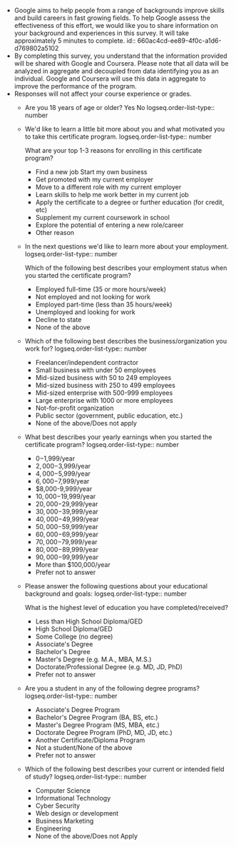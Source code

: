 - Google aims to help people from a range of backgrounds improve skills and build careers in fast growing fields. To help Google assess the effectiveness of this effort, we would like you to share information on your background and experiences in this survey. It will take approximately 5 minutes to complete. 
  id:: 660ac4cd-ee89-4f0c-a1d6-d769802a5102
- By completing this survey, you understand that the information provided will be shared with Google and Coursera. Please note that all data will be analyzed in aggregate and decoupled from data identifying you as an individual. Google and Coursera will use this data in aggregate to improve the performance of the program.
- Responses will not affect your course experience or grades.
	- Are you 18 years of age or older? Yes No
	  logseq.order-list-type:: number
	- We'd like to learn a little bit more about you and what motivated you to take this certificate program. 
	  logseq.order-list-type:: number
	  
	  What are your top 1-3 reasons for enrolling in this certificate program?
		- Find a new job Start my own business
		- Get promoted with my current employer
		- Move to a different role with my current employer
		- Learn skills to help me work better in my current job
		- Apply the certificate to a degree or further education (for credit, etc)
		- Supplement my current coursework in school
		- Explore the potential of entering a new role/career
		- Other reason
	- In the next questions we'd like to learn more about your employment. 
	  logseq.order-list-type:: number
	  
	  Which of the following best describes your employment status when you started the certificate program?
		- Employed full-time (35 or more hours/week)
		- Not employed and not looking for work
		- Employed part-time (less than 35 hours/week)
		- Unemployed and looking for work
		- Decline to state
		- None of the above
	- Which of the following best describes the business/organization you work for? 
	  logseq.order-list-type:: number
		- Freelancer/independent contractor
		- Small business with under 50 employees
		- Mid-sized business with 50 to 249 employees
		- Mid-sized business with 250 to 499 employees
		- Mid-sized enterprise with 500-999 employees
		- Large enterprise with 1000 or more employees
		- Not-for-profit organization
		- Public sector (government, public education, etc.)
		- None of the above/Does not apply
	- What best describes your yearly earnings when you started the certificate program? 
	  logseq.order-list-type:: number
		- $0-$1,999/year
		- $2,000-$3,999/year
		- $4,000-$5,999/year
		- $6,000-$7,999/year
		- $8,000-9,999/year
		- $10,000-$19,999/year
		- $20,000-$29,999/year
		- $30,000-$39,999/year
		- $40,000-$49,999/year
		- $50,000-$59,999/year
		- $60,000-$69,999/year
		- $70,000-$79,999/year
		- $80,000-$89,999/year
		- $90,000-$99,999/year
		- More than $100,000/year
		- Prefer not to answer
	- Please answer the following questions about your educational background and goals: 
	  logseq.order-list-type:: number
	  
	  What is the highest level of education you have completed/received?
		- Less than High School Diploma/GED
		- High School Diploma/GED
		- Some College (no degree)
		- Associate's Degree
		- Bachelor's Degree
		- Master's Degree (e.g. M.A., MBA, M.S.)
		- Doctorate/Professional Degree (e.g. MD, JD, PhD)
		- Prefer not to answer
	- Are you a student in any of the following degree programs? 
	  logseq.order-list-type:: number
		- Associate's Degree Program
		- Bachelor's Degree Program (BA, BS, etc.)
		- Master's Degree Program (MS, MBA, etc.)
		- Doctorate Degree Program (PhD, MD, JD, etc.)
		- Another Certificate/Diploma Program
		- Not a student/None of the above
		- Prefer not to answer
	- Which of the following best describes your current or intended field of study? 
	  logseq.order-list-type:: number
		- Computer Science
		- Informational Technology
		- Cyber Security
		- Web design or development
		- Business Marketing
		- Engineering
		- None of the above/Does not Apply